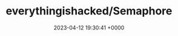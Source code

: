 ---
title: "everythingishacked/Semaphore"
link: "https://github.com/everythingishacked/Semaphore"
date: "2023-04-12 19:30:41 +0000"
description: "A full-body keyboard using gestures to type through computer vision"
category: "github"
---